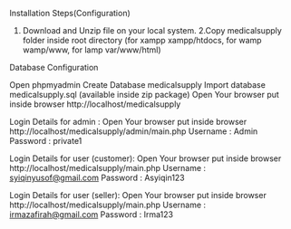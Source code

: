Installation Steps(Configuration)
1. Download and Unzip file on your local system.
2.Copy medicalsupply folder inside root directory (for xampp xampp/htdocs, for wamp wamp/www, for lamp var/www/html)

Database Configuration

Open phpmyadmin
Create Database medicalsupply
Import database medicalsupply.sql (available inside zip package)
Open Your browser put inside browser http://localhost/medicalsupply

Login Details for admin : 
Open Your browser put inside browser http://localhost/medicalsupply/admin/main.php
Username : Admin
Password : private1

Login Details for user (customer): 
Open Your browser put inside browser http://localhost/medicalsupply/main.php
Username : syiqinyusof@gmail.com
Password : Asyiqin123

Login Details for user (seller): 
Open Your browser put inside browser http://localhost/medicalsupply/main.php
Username : irmazafirah@gmail.com
Password : Irma123

